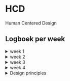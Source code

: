 # HCD
Human Centered Design 

## Logboek per week

<details>
  <summary>week 1</summary>\
  
 ## Marie leren kennen
Deze week hebben we ons vooral bezig gehouden met oriënteren. Het is de bedoeling dat we iets gaan maken voor iemand met een beperking. De klas is verdeeld in groepjes en ieder groepje werd aan een ander persoon gekoppeld. In totaal waren er 3 groepjes en 3 personen. Ik ben ingedeeld bij het groepje van Marie. Marie is docent bij CMD en ze werkt als ontwerper bij Unc Inc. Marie wil graag naar podcasts luisteren en daar net zoveel details in horen als mensen die kunnen horen. En ze wil graag dat ze geluid in films net zo kan ervaren als mensen die wel geluid horen. (dit stukje over Marie heb ik overigens rechtstreeks van DLO gehaald, maar we hebben haar natuurlijk ook gesproken) We zouden de kans krijgen om haar te interviewen. Met de informatie over Marie van DLO bij de hand hebben we een aantal vragen bedacht om aan Marie te vragen. Hieronder de informatie die we hebben vergaard. (de vragen stonden op 1 blaadje, en die heeft iemand anders meegenomen) Gelukkig zijn de antwoorden het belangrijkste. :)

Marie is doof geboren. Ze weten niet waarom en hoe dit is gebeurd.
Ze luisterd niet echt podcasts, omdat ze niet toegankelijk zijn. Hierdoor zit het niet in haar systeem om die manier te zoeken naar informatie. (als in informatie zoeken doo rmiddel van het luisteren naar podcasts). Films en series vind ze daaraantegen wel heel leuk! Ze houd van sc-fi, kook programma's (ze is dol op koken en eten) en Engelse tv series. Ze noemt een aantal dingen: 3 body problem, thrillers, misdaadseries, the Bear, the Menu en Rupauls's drag race.

Ze kijkt films vaak op de tv en met apps op de telefoon met ondertiteling en closed captions. Closed captions vind ze altijd fijn. Een tip die ze aan ons gaf was om de Chestnut man te kijken zonder geluid met normale ondertiteling en daarna met closed captions.

dingen die beter kunnen volgens Marie:
- Bij high on the Hog op Netlfix heeft een man een brok in zijn keel, maar hier is niks van te merken in de closed captions of op andere manieren duidelijk gemaakt.
- Ondertiteling is heel plat, geluid is niet zo, denk maar aan de toon waarop iets gezegd wordt bijvoorbeeld.
- Context en gewicht maakt heel erg uit.
- Door elkaar pratende mensen komen niet echt aan bod in de ondertiteling.
- Mensen hebben verschillende maniereen van praten en nuances.
- Persoonlijkheid van mensen komt vaak niet terug in closed captions.
- er moet wel consistentie zijn, maar er mag zeker gespeeld worden met kleur, spacing etc.

Emoties gerelateerd aan muziek kent Marie niet. Spannende muziek zegt haar bijvoorbeeld helemaal niks. Wat maakt het spannend dan? Voor Marie worden dingen spannender door bepaalde shots, gebruik van licht, bloed, visuele dingen. Ze raad nogmaals aan om de eerste 5 minuten van de chestnut man te kijken.

Trillingen zouden misschien kunnen helpen. Marie heeft ooit de terminator gezien in de bioschoop waar het geluid heel hard stond. De trillingen maakten het voor haar wel interessanter en spannender. 

Marie zou het fijn vinden om te weten waar geluid vandaan komt. Er gebeurd vaak van alles buiten het scherm om, maar dit krijgt ze niet mee. Misschien kan je de tekst die gelezem wordt interessanter maken..

Marie heeft twee verschillende kijkstijlen.
- Rustig met pauzes terwijl ze in de tussentijd appt.
- heel snel (zoals met youtube bijvoorbeeld)

De dodo gaat creatief om met geluid verteld Marie. Animaties die afbeelden hoe het geluid van dieren klintk vind ze erg leuk. Geluid naabootsen voor iemand die geluid niet kent is heel moeilijk. 

Ze had een keer een moment dat ze opeens doorhad hoeveel invloed muziek heeft op mensen tijdens een begrafenis. Toen begon iedereen op hetzelfde moment te huilen en begreep Marie niet waarom. Pas later hoorde ze dat dat kwam door de muziek.

Als laatste verteld Marie dat we alles uit de kast mogen gooien!

De dagen erna heb ik alleen een beetje nagedacht over wat ik wilde doen, maar had ik nog niet echt een concreet idee. Ik wilde iets doen met geluid dat buiten beeld is en hier een visualisatie bij maken. Ik dacht ook na over hoe muziek en geluid gevisualiseerd werd in de oude audio speler van windows waar ik als kind veel naar heb gekeken. Ik wilde ook kijken of ik iets met het font kon doen op basis van de emoties. Hieronder een eerste schets en aantekeningen.

![schets1](/screenshots/schets1.jpg)
</details>

<details>
  <summary>week 2</summary>
  
## Idee voorleggen
Ik werd de dag na we Marie hadden ontmoet ziek en had helaas niet zoveel meer kunnen voorbereiden voor de test die we samen met Marie zouden doen op woensdag. Ik heb daarom op papier een stukje van mijn idee gevisualiseerd en aan Marie uitgelegd wat ik van plan was te doen. Ik wilde me bezig houden met geluid buiten het beeld en animatie toevoegen die het gevoel en de sfeer naar voren konden laten komen en bepaald geluid konden nabootsen. Marie was heel enthausiast en zei dat het haar deed denken aan hoe ze dat doen in stripboeken. Hieronder de schets die ik heb laten zien aan Marie.

![schets2](/screenshots/schets2.jpg)

Na het feedback moment ben ik begonnen met het maken van een website en ging ik zoeken naar een scene uit de serie 'The Bear'. Ik heb uiteindelijk gekozen voor een bekende scene uit de keuken die mega druk is en waarbij je veel kan ontgaan als je het geluid erbij niet kunt horen. Ik heb daarna heel lang gestruggled met proberen uit te vogelen hoe ik de tekst in beeld zou krijgen en hoe ik dit zou kunnen aanpassen. Ik heb heel weinig ervaring met Javascript en hierdoor voel ik me wel een beetje geïntimideerd. Ik heb uiteindelijk van Niels een script gekregen waarmee ik dit kan doen. Dit heeft hij ook helemaal uitgelegd en hiermee kon ik verder alleen aan de slag gelukkig. Ik kon alleen nog niet uitvogelen hoe ik een zin, woord vóór woord in beeld kon laten komen. Misschien had ik achteraf de woorden in een array moeten zetten, maar dit heb ik uiteindelijk niet meer geprobeerd.
</details>
  
<details>
  <summary>week 3</summary>
  
  ## Eindelijk iets om te testen!
  Ik wilde mijn tekst laten bewegen op het tempo van hoe er gepraat werd. Dit deed ik door middel van een animatie. Ik wilde eigenlijk dat de tekst woord voor woord in beeld zou komen en op die manier het praat tempo duidelijk maken, maar dit was nog niet gelukt. Ik had wel een online tool gevonden die dit kon doen, dus ik heb haar wel kunnen laten zien wat ik eigenlijk wilde bereiken. Marie vond het idee om de zinnen woord vóót woord in beeld te laten komen erg leuk, het bewegen van de tekst vond ze iets te veel en al helemaal als ik ze allebei zou doen. Dus dat heb ik uiteindelijk weg gehaald. Ook was mijn styling nog totaal niet zoals ik het wilde hebben. Ik heb tijdens het feedback moment ook feedback opgeschreven die ze gaf aan anderen, zodat ik hier misschien ook iets uit kon halen.

  - Ze gaf aan dat het misschien kon helpen om alle geluiden op te schrijven die je hoort tijdens het kijken.
  - Over muziek zei ze dat je kon kijken naar ritme, sfeer, gevoel, meer details over hoe het klinkt en de emotie daarbij.

voor mij had ze nog:
 - spelen met de positie
 - wat heeft de meeste invloed op de sfeer?

Feedback van Vasilis:
- meerdere versies maken van hetzelfde fragment, meerdere animaties proberen en bij elk fragment dan iets anders.
</details>

<details>
  <summary>week 4</summary>
  
  ## De laatste ronde
Ik was erg gestrest deze week, en wist niet meer zo goed hoe en waar ik verder moest. Niels heeft even met mij gezeten en een stappenplan gemaakt. Ik heb eerst de tekst van het script helemaal verbeterd en bij de tekst gezet wie wat zegt. Ik heb met een online tool de video captions gedaan en waar mensen door elkaar heen praten heb ik tekst in de video geplakt zodat het duidelijk is dat er meer gezegd wordt dan je in eerste instantie zou denken. Ook heb ik de tekst die gezegd wordt buiten beeld, om de video heen geplaats, waar ik het geluid vandaan hoor komen. Ik heb dit niet meer bij alle tekst kunnen doen ivm met de tijd. Omdat ik ook graag nog een animatie wilde doen heb ik dit voor de rest laten zitten en heb ik nog een animatie toegevoegd op een heel intens moment. Ik had een conic gradiënt gebruikt en deze laten ronddraaien op het moment dat er enornm geschreeuwd werd. Toen was het alweer tijd om te testen.

Feedback van Marie: 
Marie vond het heel leuk om te zien hoeveel er eigenlijk nog meer gezegd werd. Ook buiten beeld. Ze vond ook de animatie heel erg leuk die ik had gemaakt op het meest intense moment wanneer Carmy (de hoofdrolspeler) heel hard begint te schreeuwen. Ze vond het wel soms onduidelijk wie wat waneer zei. Bij het moment van Sydney wanneer ze met Marcus praat. Ze zei dat het kon helpen om de kleur van het font aan te passen en iedereen een aparte kleur te geven. Qua ondertiteling had ik een zwarte achetergrond, maar dit was volgens Marie onnodig en maakte het drukker dan hoefde te zijn. Verder was ze heel enthaisiast, wat erg leuk was om te horen. Ik heb verder niks meer kunnen aanpassen, omdat ik ook verder moest werken aan een andere schoolopdracht. 

## Wat had ik nog meer willen doen / zou ik anders doen
Als ik meer tijd had gehad, dan had ik nog meer animaties gemaakt en meer achtegrond geluid naar voren laten komen die ook invloed had op de drukke en stresvolle sfeer. Ik had de achtegrond van de ondertiteling weggehaald en de verschillende personages een andere kleur font gegeven. Ook zou ik meer nuances willen geven aan de emotie van wat er gezegd werd en hoe dit gezegd werd.
</details>

<details>
  <summary>Design principles</summary>
  #Study Information
  #Ignoring Conventions
  #Prioritize Identity
  #Adding Nonsense
</details>

